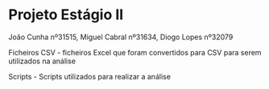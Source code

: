 # Projeto Estágio II

João Cunha nº31515, Miguel Cabral nº31634, Diogo Lopes nº32079

Ficheiros CSV - ficheiros Excel que foram convertidos para CSV para serem utilizados na análise

Scripts - Scripts utilizados para realizar a análise 
